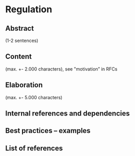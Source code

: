 # Regulation


## Abstract 
(1-2 sentences)
    
## Content 
(max. +- 2.000 characters), see "motivation” in RFCs
    
## Elaboration  
(max. +- 5.000 characters)
    
## Internal references and dependencies 
    
## Best practices – examples 
    
## List of references
